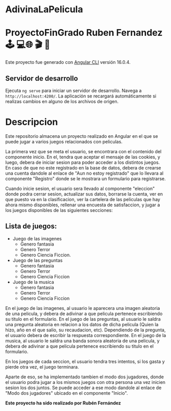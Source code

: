 # AdivinaLaPelicula

# ProyectoFinGrado Ruben Fernandez 🕹️ 💻🌐 🎬 🎥

Este proyecto fue generado con [Angular CLI](https://github.com/angular/angular-cli) versión 16.0.4.

## Servidor de desarrollo

Ejecuta `ng serve` para iniciar un servidor de desarrollo. Navega a `http://localhost:4200/`. La aplicación se recargará automáticamente si realizas cambios en alguno de los archivos de origen.

# Descripcion

Este repositorio almacena un proyecto realizado en Angular en el que se puede jugar a varios juegos relacionados con peliculas.

La primera vez que se meta el usuario, se encontrara con el contenido del componente inicio. En el, tendra que aceptar el mensaje de las cookies, y luego, debera de iniciar sesion para poder acceder a los distintos juegos. En caso de que no este registrado en la base de datos, debera de crearse una cuenta dandole al enlace de "Aun no estoy registrado" que lo llevara al componente "Registro" donde se le mostrara un formulario para registrarse.

Cuando inicie sesion, el usuario sera llevado al componente "eleccion" donde podra cerrar sesion, actualizar sus datos, borrarse la cuenta, ver en que puesto va en la clasificacion, ver la cartelera de las peliculas que hay ahora mismo disponibles, rellenar una encuesta de satisfaccion, y jugar a los juegos disponibles de las siguientes secciones:

## Lista de juegos: 
- Juego de las imagenes
    - Genero fantasia
    - Genero Terror
    - Genero Ciencia Ficcion.
- Juego de las preguntas
    - Genero fantasia
    - Genero Terror
    - Genero Ciencia Ficcion
- Juego de la musica 
    - Genero fantasia
    - Genero Terror
    - Genero Ciencia Ficcion

En el juego de las imagenes, al usuario le aparecera una imagen aleatoria de una pelicula, y debera de adivinar a que pelicula pertenece escribiendo su titulo en el formulario. En el juego de las preguntas, al usuario le saldra una pregunta aleatoria en relacion a los datos de dicha pelicula (Quien la hizo, año en el que salio, su recaudacion, etc). Dependiendo de la pregunta, el usuario debera de escribir la respuesta correspondiente. En el juego de la musica, al usuario le saldra una banda sonora aleatoria de una pelicula, y debera de adivinar a que pelicula pertenece escribiendo su titulo en el formulario.

En los juegos de cada seccion, el usuario tendra tres intentos, si los gasta y pierde otra vez, el juego terminara.

Aparte de eso, se ha implementado tambien el modo dos jugadores, donde el usuario podra jugar a los mismos juegos con otra persona una vez inicien sesion los dos juntos. Se puede acceder a ese modo dandole al enlace de "Modo dos jugadores" ubicado en el componente "Inicio".

**Este proyecto ha sido realizado por Rubén Fernández**